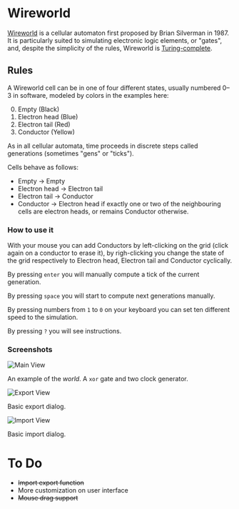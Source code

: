 # Wireworld

[Wireworld](http://en.wikipedia.org/wiki/Wireworld) is a cellular automaton first proposed by Brian Silverman in 1987. It is particularly suited to simulating electronic logic elements, or "gates", and, despite the simplicity of the rules, Wireworld is [Turing-complete](http://en.wikipedia.org/wiki/Turing-complete).

## Rules
A Wireworld cell can be in one of four different states, usually numbered 0–3 in software, modeled by colors in the examples here:

0. Empty (Black)
1. Electron head (Blue)
2. Electron tail (Red)
3. Conductor (Yellow)

As in all cellular automata, time proceeds in discrete steps called generations (sometimes "gens" or "ticks").

Cells behave as follows:

- Empty → Empty
- Electron head → Electron tail
- Electron tail → Conductor
- Conductor → Electron head if exactly one or two of the neighbouring cells are electron heads, or remains Conductor otherwise.

### How to use it
With your mouse you can add Conductors by left-clicking on the grid (click again on a conductor to erase it), by righ-clicking you change the state of the grid respectively to Electron head, Electron tail and Conductor cyclically.

By pressing `enter` you will manually compute a tick of the current generation.

By pressing `space` you will start to compute next generations manually.

By pressing numbers from `1` to `0` on your keyboard you can set ten different speed to the simulation.

By pressing `?` you will see instructions.

### Screenshots

![Main View](http://i.imgur.com/e8I5LcQ.png)

An example of the *world*. A `xor` gate and two clock generator.

![Export View](http://i.imgur.com/Ski5XSF.png)

Basic export dialog. 

![Import View](http://i.imgur.com/adErRFu.png)

Basic import dialog.

# To Do
- ~~Import export function~~
- More customization on user interface
- ~~Mouse drag support~~